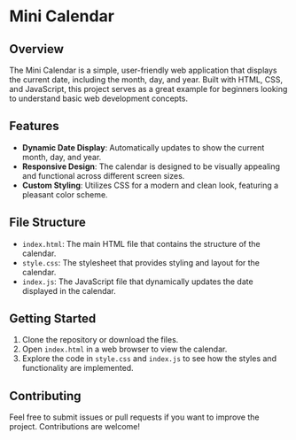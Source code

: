 # Mini Calendar

## Overview
The Mini Calendar is a simple, user-friendly web application that displays the current date, including the month, day, and year. Built with HTML, CSS, and JavaScript, this project serves as a great example for beginners looking to understand basic web development concepts.

## Features
- **Dynamic Date Display**: Automatically updates to show the current month, day, and year.
- **Responsive Design**: The calendar is designed to be visually appealing and functional across different screen sizes.
- **Custom Styling**: Utilizes CSS for a modern and clean look, featuring a pleasant color scheme.

## File Structure
- `index.html`: The main HTML file that contains the structure of the calendar.
- `style.css`: The stylesheet that provides styling and layout for the calendar.
- `index.js`: The JavaScript file that dynamically updates the date displayed in the calendar.

## Getting Started
1. Clone the repository or download the files.
2. Open `index.html` in a web browser to view the calendar.
3. Explore the code in `style.css` and `index.js` to see how the styles and functionality are implemented.

## Contributing
Feel free to submit issues or pull requests if you want to improve the project. Contributions are welcome!



